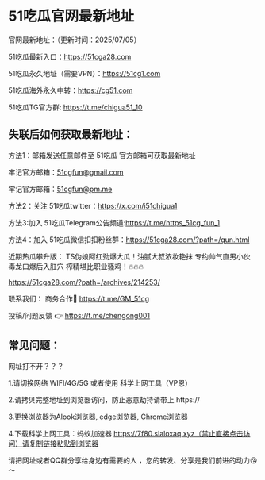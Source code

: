 # 51吃瓜官网最新地址

官网最新地址：（更新时间：2025/07/05）

51吃瓜最新入口：https://51cga28.com

51吃瓜永久地址（需要VPN）：https://51cg1.com 

51吃瓜海外永久中转：https://cg51.com 

51吃瓜TG官方群: https://t.me/chigua51_10

失联后如何获取最新地址：
-
方法1：邮箱发送任意邮件至 51吃瓜 官方邮箱可获取最新地址 

牢记官方邮箱：51cgfun@gmail.com 

牢记官方邮箱：51cgfun@pm.me

方法2：关注 51吃瓜twitter：https://x.com/i51chigua1 

方法3:加入 51吃瓜Telegram公告频道:https://t.me/https_51cg_fun_1 

方法4：加入 51吃瓜微信扣扣粉丝群：https://51cga28.com/?path=/qun.html

近期热瓜攀升版： TS伪娘阿红劲爆大瓜！油腻大叔浓妆艳抹 专约帅气直男小伙 毒龙口爆后入肛穴 榨精堪比职业骚鸡！🔥🔥🔥 

https://51cga28.com/?path=/archives/214253/

联系我们： 商务合作🤝 https://t.me/GM_51cg 

投稿/问题反馈 👉 https://t.me/chengong001

常见问题：
-
网址打不开？？？

1.请切换网络 WIFI/4G/5G 或者使用 科学上网工具（VP恩）

2.请拷贝完整地址到浏览器访问，防止恶意劫持请带上 https://

3.更换浏览器为Alook浏览器, edge浏览器, Chrome浏览器

4.下载科学上网工具：蚂蚁加速器 https://7f80.slaloxaq.xyz（禁止直接点击访问）请复制链接粘贴到浏览器

请把网址或者QQ群分享给身边有需要的人 ，您的转发、分享是我们前进的动力😘～
